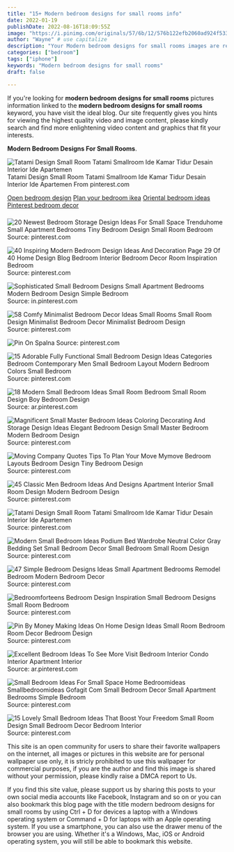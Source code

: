 ```yaml
---
title: "15+ Modern bedroom designs for small rooms info"
date: 2022-01-19
publishDate: 2022-08-16T18:09:55Z
image: "https://i.pinimg.com/originals/57/6b/12/576b122efb2060ad924f53350dfa5595.jpg"
author: "Wayne" # use capitalize
description: "Your Modern bedroom designs for small rooms images are ready in this website. Modern bedroom designs for small rooms are a topic that is being searched for and liked by netizens today. You can Download the Modern bedroom designs for small rooms files here. Download all royalty-free photos and vectors."
categories: ["bedroom"]
tags: ["iphone"]
keywords: "Modern bedroom designs for small rooms"
draft: false

---
```


If you're looking for **modern bedroom designs for small rooms** pictures information linked to the **modern bedroom designs for small rooms** keyword, you have visit the ideal  blog.  Our site frequently  gives you  hints  for viewing  the highest  quality video and image  content, please kindly search and find more enlightening video content and graphics  that fit your interests.

**Modern Bedroom Designs For Small Rooms**. 

![Tatami Design Small Room Tatami Smallroom Ide Kamar Tidur Desain Interior Ide Apartemen](https://i.pinimg.com/originals/22/81/59/2281596e6634020b1b03567736966fb1.png "Tatami Design Small Room Tatami Smallroom Ide Kamar Tidur Desain Interior Ide Apartemen")
Tatami Design Small Room Tatami Smallroom Ide Kamar Tidur Desain Interior Ide Apartemen From pinterest.com

[Open bedroom design](/open-bedroom-design/)
[Plan your bedroom ikea](/plan-your-bedroom-ikea/)
[Oriental bedroom ideas](/oriental-bedroom-ideas/)
[Pinterest bedroom decor](/pinterest-bedroom-decor/)



### 

 


![20 Newest Bedroom Storage Design Ideas For Small Space Trenduhome Small Apartment Bedrooms Tiny Bedroom Design Small Room Bedroom](https://i.pinimg.com/474x/48/08/ff/4808fff974cdff272878aa119516bf5c.jpg "20 Newest Bedroom Storage Design Ideas For Small Space Trenduhome Small Apartment Bedrooms Tiny Bedroom Design Small Room Bedroom")
Source: pinterest.com

 

![40 Inspiring Modern Bedroom Design Ideas And Decoration Page 29 Of 40 Home Design Blog Bedroom Interior Bedroom Decor Room Inspiration Bedroom](https://i.pinimg.com/originals/b5/86/1f/b5861f23d57a6118ffb9a9269287d874.jpg "40 Inspiring Modern Bedroom Design Ideas And Decoration Page 29 Of 40 Home Design Blog Bedroom Interior Bedroom Decor Room Inspiration Bedroom")
Source: pinterest.com

 

![Sophisticated Small Bedroom Designs Small Apartment Bedrooms Modern Bedroom Design Simple Bedroom](https://i.pinimg.com/originals/ba/0c/38/ba0c38243cf215bea3bbfc2d0ef5b9aa.jpg "Sophisticated Small Bedroom Designs Small Apartment Bedrooms Modern Bedroom Design Simple Bedroom")
Source: in.pinterest.com

 

![58 Comfy Minimalist Bedroom Decor Ideas Small Rooms Small Room Design Minimalist Bedroom Decor Minimalist Bedroom Design](https://i.pinimg.com/originals/d6/71/76/d67176bf553129bfd86817a605bc757c.jpg "58 Comfy Minimalist Bedroom Decor Ideas Small Rooms Small Room Design Minimalist Bedroom Decor Minimalist Bedroom Design")
Source: pinterest.com

 

![Pin On Spalna](https://i.pinimg.com/736x/27/39/85/273985111abfe1b735b9d4b4c6f3b51c.jpg "Pin On Spalna")
Source: pinterest.com

 

![15 Adorable Fully Functional Small Bedroom Design Ideas Categories Bedroom Contemporary Men Small Bedroom Layout Modern Bedroom Colors Small Bedroom](https://i.pinimg.com/originals/02/c1/77/02c17731764755426a575890d8bbf088.jpg "15 Adorable Fully Functional Small Bedroom Design Ideas Categories Bedroom Contemporary Men Small Bedroom Layout Modern Bedroom Colors Small Bedroom")
Source: pinterest.com

 

![18 Modern Small Bedroom Ideas Small Room Bedroom Small Room Design Boy Bedroom Design](https://i.pinimg.com/originals/df/22/16/df22168aff24abfc458214ee4e425d43.jpg "18 Modern Small Bedroom Ideas Small Room Bedroom Small Room Design Boy Bedroom Design")
Source: ar.pinterest.com

 

![Magnificent Small Master Bedroom Ideas Coloring Decorating And Storage Design Ideas Elegant Bedroom Design Small Master Bedroom Modern Bedroom Design](https://i.pinimg.com/474x/4c/6f/34/4c6f34ef3d45f3d99ac265087aae0988.jpg "Magnificent Small Master Bedroom Ideas Coloring Decorating And Storage Design Ideas Elegant Bedroom Design Small Master Bedroom Modern Bedroom Design")
Source: pinterest.com

 

![Moving Company Quotes Tips To Plan Your Move Mymove Bedroom Layouts Bedroom Design Tiny Bedroom Design](https://i.pinimg.com/originals/cc/10/a0/cc10a0efb6c14cf51fbcdaadb76f9b3a.jpg "Moving Company Quotes Tips To Plan Your Move Mymove Bedroom Layouts Bedroom Design Tiny Bedroom Design")
Source: pinterest.com

 

![45 Classic Men Bedroom Ideas And Designs Apartment Interior Small Room Design Modern Bedroom Design](https://i.pinimg.com/originals/da/2f/fd/da2ffd222ab363430523e43e16686f2c.jpg "45 Classic Men Bedroom Ideas And Designs Apartment Interior Small Room Design Modern Bedroom Design")
Source: pinterest.com

 

![Tatami Design Small Room Tatami Smallroom Ide Kamar Tidur Desain Interior Ide Apartemen](https://i.pinimg.com/originals/22/81/59/2281596e6634020b1b03567736966fb1.png "Tatami Design Small Room Tatami Smallroom Ide Kamar Tidur Desain Interior Ide Apartemen")
Source: pinterest.com

 

![Modern Small Bedroom Ideas Podium Bed Wardrobe Neutral Color Gray Bedding Set Small Bedroom Decor Small Bedroom Small Room Design](https://i.pinimg.com/originals/17/18/ed/1718eda07c5498a44a87e925c7f6533d.jpg "Modern Small Bedroom Ideas Podium Bed Wardrobe Neutral Color Gray Bedding Set Small Bedroom Decor Small Bedroom Small Room Design")
Source: pinterest.com

 

![47 Simple Bedroom Designs Ideas Small Apartment Bedrooms Remodel Bedroom Modern Bedroom Decor](https://i.pinimg.com/originals/79/f9/18/79f918f6a8791e1d0157332decc50422.jpg "47 Simple Bedroom Designs Ideas Small Apartment Bedrooms Remodel Bedroom Modern Bedroom Decor")
Source: pinterest.com

 

![Bedroomforteens Bedroom Design Inspiration Small Bedroom Designs Small Room Bedroom](https://i.pinimg.com/originals/3d/cd/81/3dcd8191fff8f6cad888fa22bdefdf5e.jpg "Bedroomforteens Bedroom Design Inspiration Small Bedroom Designs Small Room Bedroom")
Source: pinterest.com

 

![Pin By Money Making Ideas On Home Design Ideas Small Room Bedroom Room Decor Bedroom Design](https://i.pinimg.com/474x/88/75/02/8875026ebd951c8c7ccdfd756178855b.jpg "Pin By Money Making Ideas On Home Design Ideas Small Room Bedroom Room Decor Bedroom Design")
Source: pinterest.com

 

![Excellent Bedroom Ideas To See More Visit Bedroom Interior Condo Interior Apartment Interior](https://i.pinimg.com/736x/e6/28/d0/e628d07ee972db54b5141940c6bb8a84.jpg "Excellent Bedroom Ideas To See More Visit Bedroom Interior Condo Interior Apartment Interior")
Source: ar.pinterest.com

 

![Small Bedroom Ideas For Small Space Home Bedroomideas Smallbedroomideas Gofagit Com Small Bedroom Decor Small Apartment Bedrooms Simple Bedroom](https://i.pinimg.com/originals/2e/48/a4/2e48a416004d3347331691232514fa20.png "Small Bedroom Ideas For Small Space Home Bedroomideas Smallbedroomideas Gofagit Com Small Bedroom Decor Small Apartment Bedrooms Simple Bedroom")
Source: pinterest.com

 

![15 Lovely Small Bedroom Ideas That Boost Your Freedom Small Room Design Small Bedroom Decor Bedroom Interior](https://i.pinimg.com/originals/57/6b/12/576b122efb2060ad924f53350dfa5595.jpg "15 Lovely Small Bedroom Ideas That Boost Your Freedom Small Room Design Small Bedroom Decor Bedroom Interior")
Source: pinterest.com

 

This site is an open community for users to share their favorite wallpapers on the internet, all images or pictures in this website are for personal wallpaper use only, it is stricly prohibited to use this wallpaper for commercial purposes, if you are the author and find this image is shared without your permission, please kindly raise a DMCA report to Us.

If you find this site value, please support us by sharing this posts to your own social media accounts like Facebook, Instagram and so on or you can also bookmark this blog page with the title modern bedroom designs for small rooms by using Ctrl + D for devices a laptop with a Windows operating system or Command + D for laptops with an Apple operating system. If you use a smartphone, you can also use the drawer menu of the browser you are using. Whether it's a Windows, Mac, iOS or Android operating system, you will still be able to bookmark this website.
